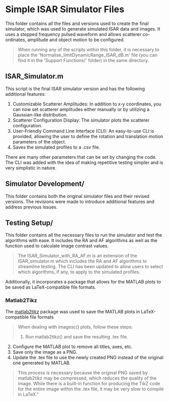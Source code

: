 # Simple ISAR Simulator Files
This folder contains all the files and versions used to create the final simulator, which was used to generate simulated ISAR data and images. It uses a stepped frequency pulsed waveform and allows scatterer co-ordinates, amplitude and object motion to be configured.

> When running any of the scripts within this folder, it is necessary to place the 'Normalise_limitDynamicRange_ISAR_dB.m' file (you can find it in the 'Support Functions/' folder) in the same directory.

## ISAR_Simulator.m
This script is the final ISAR simulator version and has the following additional features:

1. Customizable Scatterer Amplitudes: In addition to x-y coordinates, you can now set scatterer amplitudes either manually or by utilizing a Gaussian-like distribution.
2. Scatterer Configuration Display: The simulator plots the scatterer configuration.
3. User-Friendly Command Line Interface (CLI): An easy-to-use CLI is provided, allowing the user to define the rotation and translation motion parameters of the object.
4. Saves the simulated profiles to a .csv file.

There are many other parameters that can be set by changing the code. The CLI was added with the idea of making repetitive testing simpler and is very simplistic in nature.

## Simulator Development/
This folder contains both the original simulator files and their revised versions. The revisions were made to introduce additional features and address previous issues.

## Testing Setup/
This folder contains all the necessary files to run the simulator and test the algorithms with ease. It includes the RA and AF algorithms as well as the function used to calculate image contrast values. 

> The ISAR_Simulator_with_RA_AF.m is an extension of the ISAR_simulator.m which includes the RA and AF algorithms to streamline testing. The CLI has been updated to allow users to select which algorithms, if any, to apply to the simulated profiles.

Additionally, it incorporates a package that allows for the MATLAB plots to be saved as LaTeX-compatible file formats.

### Matlab2Tikz
The [matlab2tikz](http://www.mathworks.com/matlabcentral/fileexchange/22022-matlab2tikz-matlab2tikz?download=true) package was used to save the MATLAB plots in LaTeX-compatible file formats
> When dealing with imagesc() plots, follow these steps:
>1. Run matlab2tikz() and save the resulting .tex file.
2. Configure the MATLAB plot to remove all titles, axes, etc.
3. Save only the image as a PNG.
4. Update the .tex file to use the newly created PNG instead of the original one generated by MATLAB.

>This process is necessary because the original PNG saved by matlab2tikz may be compressed, which reduces the quality of the image. While there is a built-in function for producing the TikZ code for the entire image within the .tex file, it may be very slow to compile in LaTeX."

